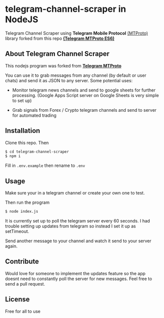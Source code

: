 # telegram-channel-scraper in NodeJS


Telegram Channel Scraper using **Telegram Mobile Protocol** [(MTProto)](https://core.telegram.org/mtproto) library forked from this repo **[(Telegram MTProto ES6)](https://github.com/zerobias/telegram-mtproto)**

## About Telegram Channel Scraper

This nodejs program was forked from **[Telegram MTProto](https://github.com/zerobias/telegram-mtproto)**

You can use it to grab messages from any channel (by default or user chats) and send it as JSON to any server. Some potential uses:

 - Monitor telegram news channels and send to google sheets for further processing. (Google Apps Script server on Google Sheets is very simple to set up)

 - Grab signals from Forex / Crypto telegram channels and send to server for automated trading



## Installation

Clone this repo. Then 
```bash 
$ cd telegram-channel-scraper
$ npm i
```

Fill in `.env.example` then rename to `.env`


## Usage

Make sure your in a telegram channel or create your own one to test.

Then run the program
```bash 
$ node index.js
```

It is currently set up to poll the telegram server every 60 seconds. I had trouble setting up updates from telegram so instead I set it up as setTimeout. 

Send another message to your channel and watch it send to your server again.

## Contribute
Would love for someone to implement the updates feature so the app doesnt need to constantly poll the server for new messages. Feel free to send a pull request.

## License

Free for all to use